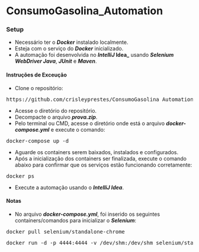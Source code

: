 # ConsumoGasolina_Automation

### Setup

- Necessário ter o **_Docker_** instalado localmente.
- Esteja com o serviço do **_Docker_** inicializado.
- A automação foi desenvolvida no **_IntelliJ_ Idea_** usando **_Selenium WebDriver Java_**, **_JUnit_** e **_Maven_**.

#### Instruções de Exceução

- Clone o repositório:
<pre>https://github.com/crisleyprestes/ConsumoGasolina_Automation.git</pre>
- Acesse o diretório do repositório.
- Decompacte o arquivo **_prova.zip_**.
- Pelo terminal ou CMD, acesse o diretório onde está o arquivo **_docker-compose.yml_** e execute o comando:
<pre>docker-compose up -d</pre>
- Aguarde os containers serem baixados, instalados e configurados.
- Após a inicialização dos containers ser finalizada, execute o comando abaixo para confirmar que os serviços estão funcionando corretamente:
<pre>docker ps</pre>
- Execute a automação usando o **_IntelliJ Idea_**.

#### Notas

- No arquivo **_docker-compose.yml_**, foi inserido os seguintes containers/comandos para inicializar o **_Selenium_**:
<pre>docker pull selenium/standalone-chrome</pre>
<pre>docker run -d -p 4444:4444 -v /dev/shm:/dev/shm selenium/standalone-chrome</pre>
